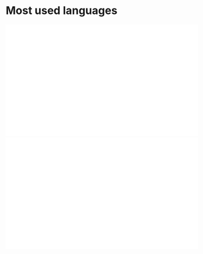 # Most used languages
![](https://raw.githubusercontent.com/poseisharp/stats/master/generated/languages.svg#gh-dark-mode-only)
![](https://raw.githubusercontent.com/poseisharp/stats/master/generated/languages.svg#gh-light-mode-only)
